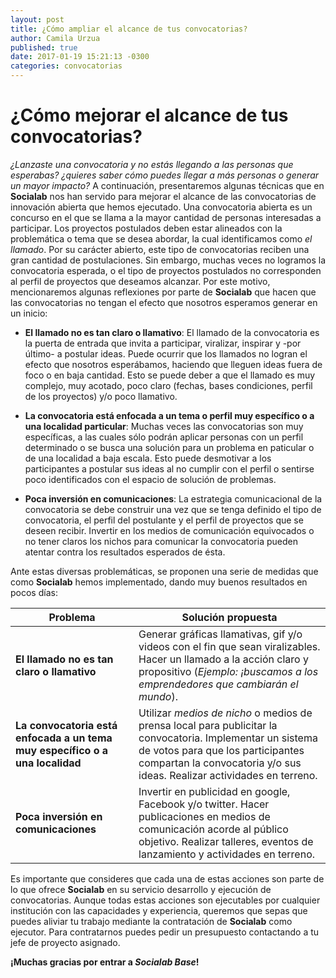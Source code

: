 ```yaml
---
layout: post
title: ¿Cómo ampliar el alcance de tus convocatorias?
author: Camila Urzua
published: true
date: 2017-01-19 15:21:13 -0300
categories: convocatorias
---
```


# ¿Cómo mejorar el alcance de tus convocatorias?
*¿Lanzaste una convocatoria y no estás llegando a las personas que esperabas? ¿quieres saber cómo puedes llegar a más personas o generar un mayor impacto?* A continuación, presentaremos algunas técnicas que en **Socialab** nos han servido para mejorar el alcance de las convocatorias de innovación abierta que hemos ejecutado.
Una convocatoria abierta es un concurso en el que se llama a la mayor cantidad de personas interesadas a participar. Los proyectos postulados deben estar alineados con la problemática o tema que se desea abordar, la cual identificamos como *el llamado*.
Por su carácter abierto, este tipo de convocatorias reciben una gran cantidad de postulaciones. Sin embargo, muchas veces no logramos la convocatoria esperada, o el tipo de proyectos postulados no corresponden al perfil de proyectos que deseamos alcanzar. Por este motivo, mencionaremos algunas reflexiones por parte de **Socialab** que hacen que las convocatorias no tengan el efecto que nosotros esperamos generar en un inicio:

* **El llamado no es tan claro o llamativo**: 
El llamado de la convocatoria es la puerta de entrada que invita a participar, viralizar, inspirar y -por último- a postular ideas. Puede ocurrir que los llamados no logran el efecto que nosotros esperábamos, haciendo que lleguen ideas fuera de foco o en baja cantidad. 
Esto se puede deber a que el llamado es muy complejo, muy acotado, poco claro (fechas, bases condiciones, perfil de los proyectos) y/o poco llamativo.

* **La convocatoria está enfocada a un tema o perfil muy específico o a una localidad particular**: 
Muchas veces las convocatorias son muy específicas, a las cuales sólo podrán aplicar personas con un perfil determinado o se busca una solución para un problema en paticular o de una localidad a baja escala. 
Esto puede desmotivar a los participantes a postular sus ideas al no cumplir con el perfil o sentirse poco identificados con el espacio de solución de problemas.

* **Poca inversión en comunicaciones**: 
La estrategia comunicacional de la convocatoria se debe construir una vez que se tenga definido el tipo de convocatoria, el perfil del postulante y el perfil de proyectos que se deseen recibir. Invertir en los medios de comunicación equivocados o no tener claros los nichos para comunicar la convocatoria pueden atentar contra los resultados esperados de ésta.

Ante estas diversas problemáticas, se proponen una serie de medidas que como **Socialab** hemos implementado, dando muy buenos resultados en pocos días:

|   **Problema**   |   **Solución propuesta**   |
|   ---   |   ---   |
|   **El llamado no es tan claro o llamativo**   |   Generar gráficas llamativas, gif y/o videos con el fin que sean viralizables. Hacer un  llamado a la acción claro y propositivo (*Ejemplo: ¡buscamos a los emprendedores que cambiarán el mundo*).   |
|   **La convocatoria está enfocada a un tema muy específico o a una localidad**   |   Utilizar *medios de nicho* o medios de prensa local para publicitar la convocatoria. Implementar un sistema de votos para que los participantes compartan la convocatoria y/o sus ideas. Realizar actividades en terreno.  |
|   **Poca inversión en comunicaciones**   |   Invertir en publicidad en google, Facebook y/o twitter. Hacer publicaciones en medios de comunicación acorde al público objetivo. Realizar talleres, eventos de lanzamiento y actividades en terreno.   |


Es importante que consideres que cada una de estas acciones son parte de lo que ofrece **Socialab** en su servicio desarrollo y ejecución de convocatorias. Aunque todas estas acciones son ejecutables por cualquier institución con las capacidades y experiencia, queremos que sepas que puedes aliviar tu trabajo mediante la contratación de **Socialab** como ejecutor. Para contratarnos puedes pedir un presupuesto contactando a tu jefe de proyecto asignado.

**¡Muchas gracias por entrar a *Socialab Base*!** 
